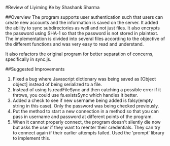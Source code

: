 #Review of Liyiming Ke by Shashank Sharma

##Overview
The program supports user authentication such that users can create new accounts and the information is saved on the server. It added the ability to sync subdirectories as well and not just files. It also encrypts the password using SHA-1 so that the password is not stored in plaintext. The implementation is divided into several files according to the objective of the different functions and was very easy to read and understand.

It also refactors the original program for better separation of concerns, specifically in sync.js. 

##Suggested Improvements
1. Fixed a bug where Javascript dictionary was being saved as [Object object] instead of being serialized to a file.
2. Instead of using fs.readFileSync and then catching a possible error if it throws, you could use fs.existsSync which handles it better.
3. Added a check to see if new username being added is falsy(empty string in this case). Only the password was being checked previously.
4. Put the method to start a new connection in a method so that you can pass in username and password at different points of the program.
5. When it cannot properly connect, the program doesn't silently die now but asks the user if they want to reenter their credentials. They can try to connect again if their earlier attempts failed. Used the 'prompt' library to implement this.
